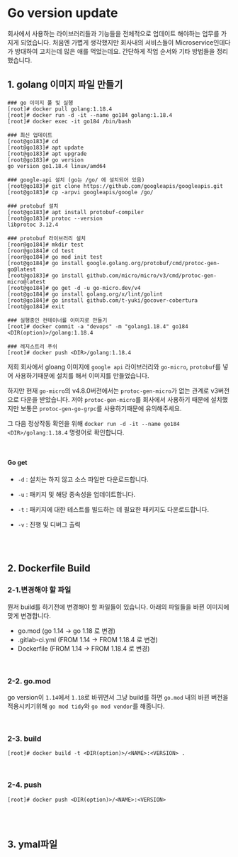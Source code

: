 # Go version update

회사에서 사용하는 라이브러리들과 기능들을 전체적으로 업데이트 해야하는 업무를 가지게 되었습니다.
처음엔 가볍게 생각했지만 회사내의 서비스들이 Microservice인데다가 방대하여 고치는데 많은 애를 먹었는데요.
간단하게 작업 순서와 기타 방법들을 정리했습니다.

## 1. golang 이미지 파일 만들기

```
### go 이미지 풀 및 실행
[root]# docker pull golang:1.18.4
[root]# docker run -d -it --name go184 golang:1.18.4
[root]# docker exec -it go184 /bin/bash

### 최신 업데이트
[root@go183]# cd
[root@go183]# apt update
[root@go183]# apt upgrade
[root@go183]# go version
go version go1.18.4 linux/amd64

### google-api 설치 (go는 /go/ 에 설치되어 있음)
[root@go183]# git clone https://github.com/googleapis/googleapis.git
[root@go183]# cp -arpvi googleapis/google /go/

### protobuf 설치
[root@go183]# apt install protobuf-compiler
[root@go183]# protoc --version
libprotoc 3.12.4

### protobuf 라이브러리 설치
[roor@go184]# mkdir test
[roor@go184]# cd test
[roor@go184]# go mod init test
[root@go184]# go install google.golang.org/protobuf/cmd/protoc-gen-go@latest
[root@go183]# go install github.com/micro/micro/v3/cmd/protoc-gen-micro@latest
[root@go184]# go get -d -u go-micro.dev/v4
[root@go184]# go install golang.org/x/lint/golint
[root@go184]# go install github.com/t-yuki/gocover-cobertura
[root@go184]# exit

### 실행중인 컨테이너를 이미지로 만들기
[root]# docker commit -a "devops" -m "golang1.18.4" go184 <DIR(option)>/golang:1.18.4

### 레지스트리 푸쉬
[root]# docker push <DIR>/golang:1.18.4 
```
저희 회사에서 gloang 이미지에 `google api` 라이브러리와 `go-micro`, `protobuf`를 넣어 사용하기때문에 설치를 해서 이미지를 만들었습니다.

하지만 현재 `go-micro`의 v4.8.0버전에서는 `protoc-gen-micro`가 없는 관계로 v3버전으로 다운을 받았습니다.
저야 `protoc-gen-micro`를 회사에서 사용하기 때문에 설치했지만 보통은 `protoc-gen-go-grpc`를 사용하기때문에 유의해주세요.

그 다음 정상작동 확인을 위해 `docker run -d -it --name go184 <DIR>/golang:1.18.4` 명령어로 확인합니다.

<br>

#### Go get
- `-d` : 설치는 하지 않고 소스 파일만 다운로드합니다.

- `-u` : 패키지 및 해당 종속성을 업데이트합니다.

- `-t` : 패키지에 대한 테스트를 빌드하는 데 필요한 패키지도 다운로드합니다.

- `-v` : 진행 및 디버그 출력

<br>
<br>

## 2. Dockerfile Build

### 2-1.변경해야 할 파일

뭔저 build를 하기전에 변경해야 할 파일들이 있습니다. 아래의 파일들을 바뀐 이미지에 맞게 변경합니다.

- go.mod (go 1.14 -> go 1.18 로 변경)
- .gitlab-ci.yml (FROM 1.14 -> FROM 1.18.4 로 변경)
- Dockerfile (FROM 1.14 -> FROM 1.18.4 로 변경)

<br>

### 2-2. go.mod 

go version이 `1.14`에서 `1.18`로 바뀌면서 그냥 build를 하면 `go.mod` 내의 바뀐 버전을 적용시키기위해 `go mod tidy`와 `go mod vendor`를 해줍니다.

<br>

### 2-3. build

```
[root]# docker build -t <DIR(option)>/<NAME>:<VERSION> .
```

<br>

### 2-4. push

```
[root]# docker push <DIR(option)>/<NAME>:<VERSION>
```

<br>
<br>

## 3. ymal파일